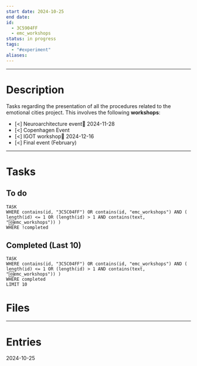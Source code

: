 ```yaml
---
start date: 2024-10-25
end date: 
id: 
  - 3C5904FF
  - emc_workshops
status: in progress
tags:
  - "#experiment"
aliases:
---
```

---
# Description
Tasks regarding the presentation of all the procedures related to the emotional cities project. This involves the following **workshops**:
- [<] Neuroarchitecture event📅 2024-11-28
- [<] Copenhagen Event
- [<] IGOT workshop📅 2024-12-16
- [<] Final event (February)

---
# Tasks
## To do
```dataview
TASK
WHERE contains(id, "3C5C04FF") OR contains(id, "emc_workshops") AND ( length(id) <= 1 OR (length(id) > 1 AND contains(text, "🆔emc_workshops")) )
WHERE !completed
```
## Completed (Last 10)
```dataview 
TASK
WHERE contains(id, "3C5C04FF") OR contains(id, "emc_workshops") AND ( length(id) <= 1 OR (length(id) > 1 AND contains(text, "🆔emc_workshops")) )
WHERE completed
LIMIT 10
```
# Files


---
# Entries
2024-10-25